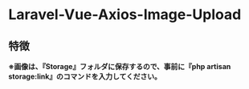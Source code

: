 # Laravel-Vue-Axios-Image-Upload

## 特徴
**※画像は、『Storage』フォルダに保存するので、事前に『php artisan storage:link』のコマンドを入力してください。**
